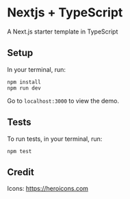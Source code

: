 # Nextjs + TypeScript

A Next.js starter template in TypeScript

## Setup

In your terminal, run:

```
npm install
npm run dev
```

Go to `localhost:3000` to view the demo.

## Tests

To run tests, in your terminal, run:

```
npm test
```

## Credit

Icons: https://heroicons.com
